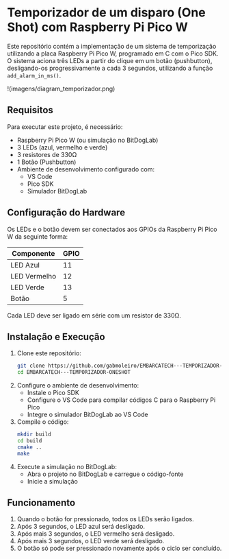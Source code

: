 # Temporizador de um disparo (One Shot) com Raspberry Pi Pico W

Este repositório contém a implementação de um sistema de temporização utilizando a placa Raspberry Pi Pico W, programado em C com o Pico SDK. O sistema aciona três LEDs a partir do clique em um botão (pushbutton), desligando-os progressivamente a cada 3 segundos, utilizando a função `add_alarm_in_ms()`.

!(imagens/diagram_temporizador.png)

## Requisitos
Para executar este projeto, é necessário:

- Raspberry Pi Pico W (ou simulação no BitDogLab)
- 3 LEDs (azul, vermelho e verde)
- 3 resistores de 330Ω
- 1 Botão (Pushbutton)
- Ambiente de desenvolvimento configurado com:
  - VS Code
  - Pico SDK
  - Simulador BitDogLab

## Configuração do Hardware
Os LEDs e o botão devem ser conectados aos GPIOs da Raspberry Pi Pico W da seguinte forma:

| Componente   | GPIO |
|-------------|------|
| LED Azul    | 11   |
| LED Vermelho | 12  |
| LED Verde   | 13   |
| Botão       | 5    |

Cada LED deve ser ligado em série com um resistor de 330Ω.

## Instalação e Execução

1. Clone este repositório:
   ```sh
   git clone https://github.com/gabmoleiro/EMBARCATECH---TEMPORIZADOR-ONESHOT.git
   cd EMBARCATECH---TEMPORIZADOR-ONESHOT
   ```
2. Configure o ambiente de desenvolvimento:
   - Instale o Pico SDK
   - Configure o VS Code para compilar códigos C para o Raspberry Pi Pico
   - Integre o simulador BitDogLab ao VS Code
3. Compile o código:
   ```sh
   mkdir build
   cd build
   cmake ..
   make
   ```
4. Execute a simulação no BitDogLab:
   - Abra o projeto no BitDogLab e carregue o código-fonte
   - Inicie a simulação

## Funcionamento
1. Quando o botão for pressionado, todos os LEDs serão ligados.
2. Após 3 segundos, o LED azul será desligado.
3. Após mais 3 segundos, o LED vermelho será desligado.
4. Após mais 3 segundos, o LED verde será desligado.
5. O botão só pode ser pressionado novamente após o ciclo ser concluído.



